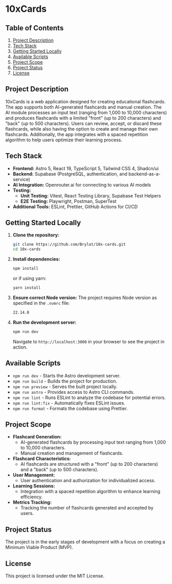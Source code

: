 # 10xCards

## Table of Contents

1. [Project Description](#project-description)
2. [Tech Stack](#tech-stack)
3. [Getting Started Locally](#getting-started-locally)
4. [Available Scripts](#available-scripts)
5. [Project Scope](#project-scope)
6. [Project Status](#project-status)
7. [License](#license)

## Project Description

10xCards is a web application designed for creating educational flashcards. The app supports both AI-generated flashcards and manual creation. The AI module processes an input text (ranging from 1,000 to 10,000 characters) and produces flashcards with a limited "front" (up to 200 characters) and "back" (up to 500 characters). Users can review, accept, or discard these flashcards, while also having the option to create and manage their own flashcards. Additionally, the app integrates with a spaced repetition algorithm to help users optimize their learning process.

## Tech Stack

- **Frontend:** Astro 5, React 19, TypeScript 5, Tailwind CSS 4, Shadcn/ui
- **Backend:** Supabase (PostgreSQL, authentication, and backend-as-a-service)
- **AI Integration:** Openrouter.ai for connecting to various AI models
- **Testing:**
  - **Unit Testing:** Vitest, React Testing Library, Supabase Test Helpers
  - **E2E Testing:** Playwright, Postman, SuperTest
- **Additional Tools:** ESLint, Prettier, GitHub Actions for CI/CD

## Getting Started Locally

1. **Clone the repository:**
   ```bash
   git clone https://github.com/Brylat/10x-cards.git
   cd 10x-cards
   ```
2. **Install dependencies:**
   ```bash
   npm install
   ```
   or if using yarn:
   ```bash
   yarn install
   ```
3. **Ensure correct Node version:**
   The project requires Node version as specified in the `.nvmrc` file:
   ```bash
   22.14.0
   ```
4. **Run the development server:**
   ```bash
   npm run dev
   ```
   Navigate to `http://localhost:3000` in your browser to see the project in action.

## Available Scripts

- `npm run dev` - Starts the Astro development server.
- `npm run build` - Builds the project for production.
- `npm run preview` - Serves the built project locally.
- `npm run astro` - Provides access to Astro CLI commands.
- `npm run lint` - Runs ESLint to analyze the codebase for potential errors.
- `npm run lint:fix` - Automatically fixes ESLint issues.
- `npm run format` - Formats the codebase using Prettier.

## Project Scope

- **Flashcard Generation:**
  - AI-generated flashcards by processing input text ranging from 1,000 to 10,000 characters.
  - Manual creation and management of flashcards.
- **Flashcard Characteristics:**
  - AI flashcards are structured with a "front" (up to 200 characters) and a "back" (up to 500 characters).
- **User Management:**
  - User authentication and authorization for individualized access.
- **Learning Sessions:**
  - Integration with a spaced repetition algorithm to enhance learning efficiency.
- **Metrics Tracking:**
  - Tracking the number of flashcards generated and accepted by users.

## Project Status

The project is in the early stages of development with a focus on creating a Minimum Viable Product (MVP).

## License

This project is licensed under the MIT License.

